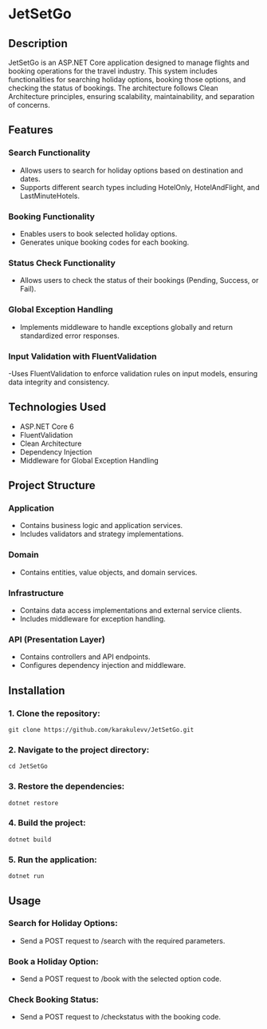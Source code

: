 # JetSetGo

## Description
JetSetGo is an ASP.NET Core application designed to manage flights and booking operations for the travel industry. This system includes functionalities for searching holiday options, booking those options, and checking the status of bookings. The architecture follows Clean Architecture principles, ensuring scalability, maintainability, and separation of concerns.

## Features
### Search Functionality
- Allows users to search for holiday options based on destination and dates.
- Supports different search types including HotelOnly, HotelAndFlight, and LastMinuteHotels.

### Booking Functionality
- Enables users to book selected holiday options.
- Generates unique booking codes for each booking.

### Status Check Functionality
- Allows users to check the status of their bookings (Pending, Success, or Fail).

### Global Exception Handling
- Implements middleware to handle exceptions globally and return standardized error responses.

### Input Validation with FluentValidation
-Uses FluentValidation to enforce validation rules on input models, ensuring data integrity and consistency.

## Technologies Used
- ASP.NET Core 6
- FluentValidation
- Clean Architecture
- Dependency Injection
- Middleware for Global Exception Handling

## Project Structure
### Application
- Contains business logic and application services.
- Includes validators and strategy implementations.

### Domain
- Contains entities, value objects, and domain services.

### Infrastructure
- Contains data access implementations and external service clients.
- Includes middleware for exception handling.

### API (Presentation Layer)
- Contains controllers and API endpoints.
- Configures dependency injection and middleware.

## Installation
### 1. Clone the repository:
`git clone https://github.com/karakulevv/JetSetGo.git`

### 2. Navigate to the project directory:
`cd JetSetGo`

### 3. Restore the dependencies:
`dotnet restore`

### 4. Build the project:
`dotnet build`

### 5. Run the application:
`dotnet run`

## Usage
### Search for Holiday Options:
- Send a POST request to /search with the required parameters.

### Book a Holiday Option:
- Send a POST request to /book with the selected option code.

### Check Booking Status:
- Send a POST request to /checkstatus with the booking code.
